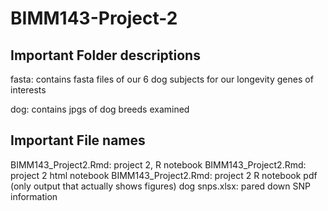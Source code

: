 # BIMM143-Project-2

## Important Folder descriptions 
fasta: contains fasta files of our 6 dog subjects for our longevity genes of interests

dog: contains jpgs of dog breeds examined 

## Important File names 
BIMM143_Project2.Rmd: project 2, R notebook 
BIMM143_Project2.Rmd: project 2 html notebook
BIMM143_Project2.Rmd: project 2 R notebook pdf (only output that actually shows figures)
dog snps.xlsx: pared down SNP information 